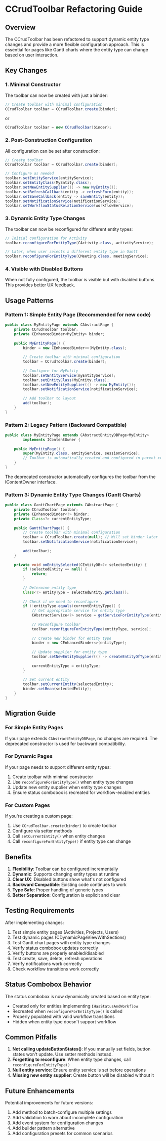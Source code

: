 # CCrudToolbar Refactoring Guide

## Overview
The CCrudToolbar has been refactored to support dynamic entity type changes and provide a more flexible configuration approach. This is essential for pages like Gantt charts where the entity type can change based on user interaction.

## Key Changes

### 1. Minimal Constructor
The toolbar can now be created with just a binder:

```java
// Create toolbar with minimal configuration
CCrudToolbar toolbar = CCrudToolbar.create(binder);
```

or

```java
CCrudToolbar toolbar = new CCrudToolbar(binder);
```

### 2. Post-Construction Configuration
All configuration can be set after construction:

```java
// Create toolbar
CCrudToolbar toolbar = CCrudToolbar.create(binder);

// Configure as needed
toolbar.setEntityService(entityService);
toolbar.setEntityClass(MyEntity.class);
toolbar.setNewEntitySupplier(() -> new MyEntity());
toolbar.setRefreshCallback(entity -> refreshForm(entity));
toolbar.setSaveCallback(entity -> saveEntity(entity));
toolbar.setNotificationService(notificationService);
toolbar.setWorkflowStatusRelationService(workflowService);
```

### 3. Dynamic Entity Type Changes
The toolbar can now be reconfigured for different entity types:

```java
// Initial configuration for Activity
toolbar.reconfigureForEntityType(CActivity.class, activityService);

// Later, when user selects a different entity type in Gantt
toolbar.reconfigureForEntityType(CMeeting.class, meetingService);
```

### 4. Visible with Disabled Buttons
When not fully configured, the toolbar is visible but with disabled buttons. This provides better UX feedback.

## Usage Patterns

### Pattern 1: Simple Entity Page (Recommended for new code)

```java
public class MyEntityPage extends CAbstractPage {
    private CCrudToolbar toolbar;
    private CEnhancedBinder<MyEntity> binder;
    
    public MyEntityPage() {
        binder = new CEnhancedBinder<>(MyEntity.class);
        
        // Create toolbar with minimal configuration
        toolbar = CCrudToolbar.create(binder);
        
        // Configure for MyEntity
        toolbar.setEntityService(myEntityService);
        toolbar.setEntityClass(MyEntity.class);
        toolbar.setNewEntitySupplier(() -> new MyEntity());
        toolbar.setNotificationService(notificationService);
        
        // Add toolbar to layout
        add(toolbar);
    }
}
```

### Pattern 2: Legacy Pattern (Backward Compatible)

```java
public class MyEntityPage extends CAbstractEntityDBPage<MyEntity> 
        implements IContentOwner {
    
    public MyEntityPage() {
        super(MyEntity.class, entityService, sessionService);
        // Toolbar is automatically created and configured in parent constructor
    }
}
```

The deprecated constructor automatically configures the toolbar from the IContentOwner interface.

### Pattern 3: Dynamic Entity Type Changes (Gantt Charts)

```java
public class GanttChartPage extends CAbstractPage {
    private CCrudToolbar toolbar;
    private CEnhancedBinder<?> binder;
    private Class<?> currentEntityType;
    
    public GanttChartPage() {
        // Create toolbar with minimal configuration
        toolbar = CCrudToolbar.create(null); // Will set binder later
        toolbar.setNotificationService(notificationService);
        
        add(toolbar);
    }
    
    private void onEntitySelected(CEntityDB<?> selectedEntity) {
        if (selectedEntity == null) {
            return;
        }
        
        // Determine entity type
        Class<?> entityType = selectedEntity.getClass();
        
        // Check if we need to reconfigure
        if (!entityType.equals(currentEntityType)) {
            // Get appropriate service for entity type
            CAbstractService<?> service = getServiceForEntityType(entityType);
            
            // Reconfigure toolbar
            toolbar.reconfigureForEntityType(entityType, service);
            
            // Create new binder for entity type
            binder = new CEnhancedBinder<>(entityType);
            
            // Update supplier for entity type
            toolbar.setNewEntitySupplier(() -> createEntityOfType(entityType));
            
            currentEntityType = entityType;
        }
        
        // Set current entity
        toolbar.setCurrentEntity(selectedEntity);
        binder.setBean(selectedEntity);
    }
}
```

## Migration Guide

### For Simple Entity Pages
If your page extends `CAbstractEntityDBPage`, no changes are required. The deprecated constructor is used for backward compatibility.

### For Dynamic Pages
If your page needs to support different entity types:

1. Create toolbar with minimal constructor
2. Use `reconfigureForEntityType()` when entity type changes
3. Update new entity supplier when entity type changes
4. Ensure status combobox is recreated for workflow-enabled entities

### For Custom Pages
If you're creating a custom page:

1. Use `CCrudToolbar.create(binder)` to create toolbar
2. Configure via setter methods
3. Call `setCurrentEntity()` when entity changes
4. Call `reconfigureForEntityType()` if entity type can change

## Benefits

1. **Flexibility**: Toolbar can be configured incrementally
2. **Dynamic**: Supports changing entity types at runtime
3. **Clear UX**: Disabled buttons show what's not configured
4. **Backward Compatible**: Existing code continues to work
5. **Type Safe**: Proper handling of generic types
6. **Better Separation**: Configuration is explicit and clear

## Testing Requirements

After implementing changes:

1. Test simple entity pages (Activities, Projects, Users)
2. Test dynamic pages (CDynamicPageViewWithSections)
3. Test Gantt chart pages with entity type changes
4. Verify status combobox updates correctly
5. Verify buttons are properly enabled/disabled
6. Test create, save, delete, refresh operations
7. Verify notifications work correctly
8. Check workflow transitions work correctly

## Status Combobox Behavior

The status combobox is now dynamically created based on entity type:

- Created only for entities implementing `IHasStatusAndWorkflow`
- Recreated when `reconfigureForEntityType()` is called
- Properly populated with valid workflow transitions
- Hidden when entity type doesn't support workflow

## Common Pitfalls

1. **Not calling updateButtonStates()**: If you manually set fields, button states won't update. Use setter methods instead.
2. **Forgetting to reconfigure**: When entity type changes, call `reconfigureForEntityType()`
3. **Null entity service**: Ensure entity service is set before operations
4. **Missing new entity supplier**: Create button will be disabled without it

## Future Enhancements

Potential improvements for future versions:

1. Add method to batch-configure multiple settings
2. Add validation to warn about incomplete configuration
3. Add event system for configuration changes
4. Add builder pattern alternative
5. Add configuration presets for common scenarios
